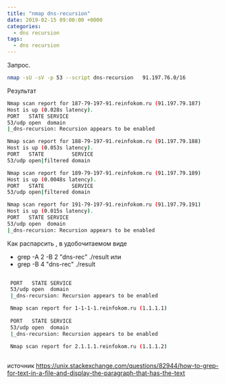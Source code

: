```yaml
---
title: "nmap dns-recursion"
date: 2019-02-15 09:00:00 +0000
categories:
  - dns recursion
tags:
  - dns recursion
---
```

Запрос.
```bash
nmap -sU -sV -p 53 --script dns-recursion   91.197.76.0/16
```
Результат
```bash
Nmap scan report for 187-79-197-91.reinfokom.ru (91.197.79.187)
Host is up (0.028s latency).
PORT   STATE SERVICE
53/udp open  domain
|_dns-recursion: Recursion appears to be enabled

Nmap scan report for 188-79-197-91.reinfokom.ru (91.197.79.188)
Host is up (0.053s latency).
PORT   STATE         SERVICE
53/udp open|filtered domain

Nmap scan report for 189-79-197-91.reinfokom.ru (91.197.79.189)
Host is up (0.0048s latency).
PORT   STATE         SERVICE
53/udp open|filtered domain

Nmap scan report for 191-79-197-91.reinfokom.ru (91.197.79.191)
Host is up (0.015s latency).
PORT   STATE SERVICE
53/udp open  domain
|_dns-recursion: Recursion appears to be enabled
```

Как распарсить , в удобочитаемом виде

 - grep -A 2 -B 2 "dns-rec" ./result 
 или
 - grep -B 4 "dns-rec" ./result 
```bash
 
 PORT   STATE SERVICE
 53/udp open  domain
 |_dns-recursion: Recursion appears to be enabled

 Nmap scan report for 1-1-1-1.reinfokom.ru (1.1.1.1)
 
 PORT   STATE SERVICE
 53/udp open  domain
 |_dns-recursion: Recursion appears to be enabled

 Nmap scan report for 2.1.1.1.reinfokom.ru (1.1.1.2)
 
```


источник https://unix.stackexchange.com/questions/82944/how-to-grep-for-text-in-a-file-and-display-the-paragraph-that-has-the-text




